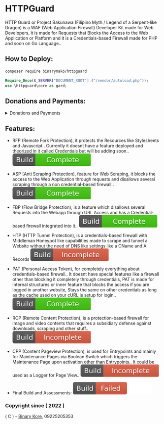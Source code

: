# HTTPGuard
HTTP Guard or Project Bakunawa (Filipino Myth / Legend of a Serpent-like Dragon) is a WAF (Web Application Firewall) Developer Kit made for Web Developers, it is made for Requests that Blocks the Access to the Web Application or Platform and it is a Credentials-based Firewall made for PHP and soon on Go Language..

## How to Deploy:
``
composer require binarymako/httpguard
``

```php
Require_Once($_SERVER["DOCUMENT_ROOT"].("/vendor/autoload.php"));
use \httpguard\core as gard;
```

## Donations and Payments:
<details>
<summary>Donations and Payments</summary>
<p>
  <code>E-Wallet - Send Money</code>
  <br/>
  <br/>
  <code>Send Money: 09225205353 (GCash)</code>
  <br/>
  <code>Send Money: 09225205353 (Maya, soon)</code>
  <br/>
  <code>Send Money: 09225205353 (Coins PH)</code>
  <br/>
  <code>Send Money: 09225205353 (Palawan Pay)</code>
  <br/>
  <br/>
  <code>E-Wallet - Remittance</code>
  <br/>
  <br/>
  <code>Remittance: 09225205353 (7/11 > GCash / Coins PH / Maya, soon)</code>
  <br/>
  <code>Remittance: 09225205353 (Palawan > GCash / Coins PH / Maya, soon)</code>
  <br/>
  <code>Remittance: 09225205353 (Cebuana > GCash / Coins PH / Maya, soon)</code>
  <br/>
  <code>Remittance: 09225205353 (MLhuillier > GCash / Coins PH / Maya, soon)</code>
</p>
<br/>
<p>
  <code>QR Code (GCash):</code>
</p>
<p>
  <img src="https://cdn.snowkel.us/image/redirect/gcash"></img>
</p>
<br/>
<p>
	<code>Paypal Payments:</code>
</p>
<p>
	<a href="https://paypal.me/binarymako" rel="noreferrer noopener" target="_blank">@binarymako</a>
</p>
</details>

## Features:
* RFP (Remote Fork Protection), it protects the Resources like Stylesheets and Javascript.. Currently it doesnt have a feature deployed and theorized in it called Credentials but will be adding soon.. [![RFP](https://raw.githubusercontent.com/binarykore/HTTPGuard/main/svgs/HTTPGuardComplete.svg)](https://github.com/binarykore/HTTPGuard)

* ASP (Anti Scraping Protection), feature for Web Scraping, it blocks the access to the Web Application through requests and disallows several scraping through a non credential-based firewall.. [![ASP](https://raw.githubusercontent.com/binarykore/HTTPGuard/main/svgs/HTTPGuardComplete.svg)](https://github.com/binarykore/HTTPGuard)

* FBP (Flow Bridge Protection), is a feature which disallows several Requests into the Webapp through URL Access and has a Credential-based firewall integrated into it.. [![FBP](https://raw.githubusercontent.com/binarykore/HTTPGuard/main/svgs/HTTPGuardComplete.svg)](https://github.com/binarykore/HTTPGuard)

* HTP (HTTP Tunnel Protection), is a credentials-based firewall with Middleman Honeypot like capabilities made to scrape and tunnel a Website without the need of DNS like settings like a CName and A Records [![HTP](https://raw.githubusercontent.com/binarykore/HTTPGuard/main/svgs/HTTPGuardIncomplete.svg)](https://github.com/binarykore/HTTPGuard)

* PAT (Personal Access Token), for completely everything about credentials-based firewall.. It doesnt have special features like a firewall other than blocking it completely through credentials, PAT is made for internal structures or inner feature that blocks the access if you are logged in another website, Stays the same on other credentials as long as the cache used on your cURL is setup for login.. [![PAT](https://raw.githubusercontent.com/binarykore/HTTPGuard/main/svgs/HTTPGuardComplete.svg)](https://github.com/binarykore/HTTPGuard)

* RCP (Remote Content Protection), is a protection-based firewall for image and video contents that requires a subsidiary defense against downloads, scraping and other stuff.. [![RCP](https://raw.githubusercontent.com/binarykore/HTTPGuard/main/svgs/HTTPGuardIncomplete.svg)](https://github.com/binarykore/HTTPGuard)

* CPP (Content Pageview Protection), is used for Entrypoints and mainly for Maintenance Pages via Boolean Switch which triggers the Maintenance Page upon activation other than Entrypoints.. It could be used as a Logger for Page View.. [![CPP](https://raw.githubusercontent.com/binarykore/HTTPGuard/main/svgs/HTTPGuardIncomplete.svg)](https://github.com/binarykore/HTTPGuard)

* Final Build and Assessments: [![Build](https://raw.githubusercontent.com/binarykore/HTTPGuard/main/svgs/HTTPGuardFailed.svg)](https://github.com/binarykore/HTTPGuard)

### Copyright since ( 2022 )
( C ) - [Binary Kore](https://github.com/binarykore), 09225205353
